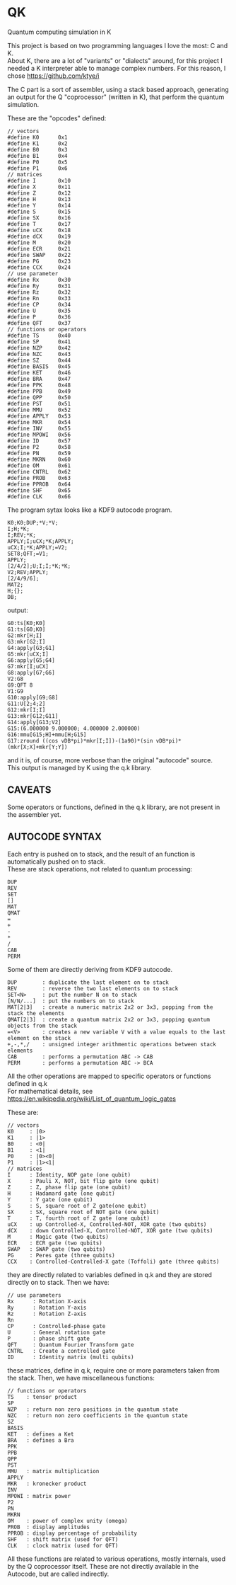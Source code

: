 # QK
Quantum computing simulation in K

This project is based on two programming languages I love the most: C and K.  
About K, there are a lot of "variants" or "dialects" around, for this project I needed a K interpreter able to manage complex numbers.
For this reason, I chose https://github.com/ktye/i

The C part is a sort of assembler, using a stack based approach, generating an output for the Q "coprocessor" (written in K), that perform the quantum simulation.

These are the "opcodes" defined:


    // vectors
    #define K0      0x1
    #define K1      0x2
    #define B0      0x3
    #define B1      0x4
    #define P0      0x5
    #define P1      0x6
    // matrices
    #define I       0x10
    #define X       0x11
    #define Z       0x12
    #define H       0x13
    #define Y       0x14
    #define S       0x15
    #define SX      0x16
    #define T       0x17
    #define uCX     0x18
    #define dCX     0x19
    #define M       0x20
    #define ECR     0x21
    #define SWAP    0x22
    #define PG      0x23
    #define CCX     0x24
    // use parameter
    #define Rx      0x30
    #define Ry      0x31
    #define Rz      0x32
    #define Rn      0x33
    #define CP      0x34
    #define U       0x35
    #define P       0x36
    #define QFT     0x37
    // functions or operators
    #define TS      0x40
    #define SP      0x41
    #define NZP     0x42
    #define NZC     0x43
    #define SZ      0x44
    #define BASIS   0x45
    #define KET     0x46
    #define BRA     0x47
    #define PPK     0x48
    #define PPB     0x49
    #define QPP     0x50
    #define PST     0x51
    #define MMU     0x52
    #define APPLY   0x53
    #define MKR     0x54
    #define INV     0x55
    #define MPOWI   0x56
    #define ID      0x57
    #define P2      0x58
    #define PN      0x59
    #define MKRN    0x60
    #define OM      0x61
    #define CNTRL   0x62
    #define PROB    0x63
    #define PPROB   0x64
    #define SHF     0x65
    #define CLK     0x66

The program sytax looks like a KDF9 autocode program.

    K0;K0;DUP;*V;*V;
    I;H;*K;
    I;REV;*K;
    APPLY;I;uCX;*K;APPLY;
    uCX;I;*K;APPLY;=V2;
    SET8;QFT;=V1;
    APPLY;
    [2/4/2];U;I;I;*K;*K;
    V2;REV;APPLY;
    [2/4/9/6];
    MAT2;
    H;{};
    DB;

output:

    G0:ts[K0;K0]
    G1:ts[G0;K0]
    G2:mkr[H;I]
    G3:mkr[G2;I]
    G4:apply[G3;G1]
    G5:mkr[uCX;I]
    G6:apply[G5;G4]
    G7:mkr[I;uCX]
    G8:apply[G7;G6]
    V2:G8
    G9:QFT 8
    V1:G9
    G10:apply[G9;G8]
    G11:U[2;4;2]
    G12:mkr[I;I]
    G13:mkr[G12;G11]
    G14:apply[G13;V2]
    G15:(6.000000 9.000000; 4.000000 2.000000)
    G16:mmu[G15;H]+mmu[H;G15]
    G17:zround ((cos vDB*pi)*mkr[I;I])-(1a90)*(sin vDB*pi)*(mkr[X;X]+mkr[Y;Y])

and it is, of course, more verbose than the original "autocode" source.  
This output is managed by K using the q.k library. 

## CAVEATS

Some operators or functions, defined in the q.k library, are not present in the assembler yet.

## AUTOCODE SYNTAX

Each entry is pushed on to stack, and the result of an function is automatically pushed on to stack.  
These are stack operations, not related to quantum processing:

    DUP
    REV
    SET
    []
    MAT
    QMAT
    =
    +
    -
    *
    /
    CAB
    PERM
    
Some of them are directly deriving from KDF9 autocode.  

    DUP        : duplicate the last element on to stack
    REV        : reverse the two last elements on to stack
    SET<N>     : put the number N on to stack
    [N/N/...]  : put the numbers on to stack
    MAT[2|3]   : create a numeric matrix 2x2 or 3x3, popping from the stack the elements
    QMAT[2|3]  : create a quantum matrix 2x2 or 3x3, popping quantum objects from the stack
    =<V>       : creates a new variable V with a value equals to the last element on the stack
    +,-,*,/    : unsigned integer arithmentic operations between stack elements
    CAB        : performs a permutation ABC -> CAB
    PERM       : performs a permutation ABC -> BCA

All the other operations are mapped to specific operators or functions defined in q.k  
For mathematical details, see https://en.wikipedia.org/wiki/List_of_quantum_logic_gates

These are:

    // vectors
    K0     : |0> 
    K1     : |1> 
    B0     : <0| 
    B1     : <1| 
    P0     : |0><0|
    P1     : |1><1| 
    // matrices
    I      : Identity, NOP gate (one qubit) 
    X      : Pauli X, NOT, bit flip gate (one qubit)
    Z      : Z, phase flip gate (one qubit) 
    H      : Hadamard gate (one qubit) 
    Y      : Y gate (one qubit) 
    S      : S, square root of Z gate(one qubit) 
    SX     : SX, square root of NOT gate (one qubit) 
    T      : T, fourth root of Z gate (one qubit) 
    uCX    : up Controlled-X, Controlled-NOT, XOR gate (two qubits) 
    dCX    : down Controlled-X, Controlled-NOT, XOR gate (two qubits)
    M      : Magic gate (two qubits)
    ECR    : ECR gate (two qubits)
    SWAP   : SWAP gate (two qubits) 
    PG     : Peres gate (three qubits)
    CCX    : Controlled-Controlled-X gate (Toffoli) gate (three qubits)

they are directly related to variables defined in q.k and they are stored directly on to stack.
Then we have:

    // use parameters
    Rx      : Rotation X-axis
    Ry      : Rotation Y-axis
    Rz      : Rotation Z-axis
    Rn      
    CP      : Controlled-phase gate
    U       : General rotation gate
    P       : phase shift gate
    QFT     : Quantum Fourier Transform gate
    CNTRL   : Create a controlled gate
    ID      : Identity matrix (multi qubits)

these matrices, define in q.k, require one or more parameters taken from the stack.
Then, we have miscellaneous functions:

    // functions or operators
    TS    : tensor product
    SP     
    NZP   : return non zero positions in the quantum state 
    NZC   : return non zero coefficients in the quantum state  
    SZ      
    BASIS   
    KET   : defines a Ket  
    BRA   : defines a Bra  
    PPK     
    PPB     
    QPP     
    PST     
    MMU   : matrix multiplication 
    APPLY   
    MKR   : kronecker product 
    INV     
    MPOWI : matrix power 
    P2      
    PN      
    MKRN    
    OM    : power of complex unity (omega)  
    PROB  : display amplitudes
    PPROB : display percentage of probability 
    SHF   : shift matrix (used for QFT)
    CLK   : clock matrix (used for QFT)

All these functions are related to various operations, mostly internals, used by the Q coprocessor itself. These are not directly available in the Autocode, but are called indirectly.


